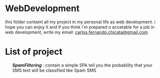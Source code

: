 # WebDevelopment
this folder containt all  my project in my personal life as web development. i hope you can enjoy it and if you think i'm prepared o accetable for a job in web development, write my email: carlos.fernando.chicata@gmail.com
# List of project
<nav>
  <ol><i><b>SpamFiltering</b></i> : contain a simple SPA tell you the probability that your SMS text will be classified like Spam SMS</ol>
</nav>
